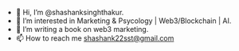 - 👋 Hi, I’m @shashanksinghthakur.
- 👀 I’m interested in Marketing & Psycology | Web3/Blockchain | AI.
- 💞️ I’m writing a book on web3 marketing.
- 📫 How to reach me shashank22sst@gmail.com 

<!---
shashanksinghthakur/shashanksinghthakur is a ✨ special ✨ repository because its `README.md` (this file) appears on your GitHub profile.
You can click the Preview link to take a look at your changes.
--->
